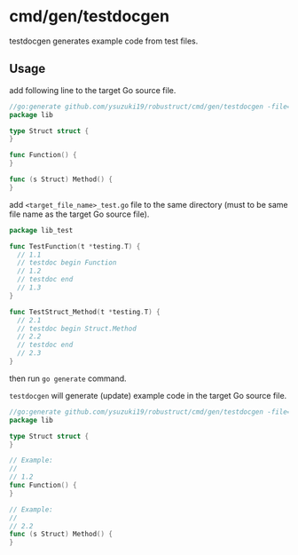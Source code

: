 # cmd/gen/testdocgen

testdocgen generates example code from test files.

## Usage

add following line to the target Go source file.

```go
//go:generate github.com/ysuzuki19/robustruct/cmd/gen/testdocgen -file=$GOFILE
package lib

type Struct struct {
}

func Function() {
}

func (s Struct) Method() {
}
```

add `<target_file_name>_test.go` file to the same directory (must to be same file name as the target Go source file).

```go
package lib_test

func TestFunction(t *testing.T) {
  // 1.1
  // testdoc begin Function
  // 1.2
  // testdoc end
  // 1.3
}

func TestStruct_Method(t *testing.T) {
  // 2.1
  // testdoc begin Struct.Method
  // 2.2
  // testdoc end
  // 2.3
}
```

then run `go generate` command.

`testdocgen` will generate (update) example code in the target Go source file.

```go
//go:generate github.com/ysuzuki19/robustruct/cmd/gen/testdocgen -file=$GOFILE
package lib

type Struct struct {
}

// Example:
//
// 1.2
func Function() {
}

// Example:
//
// 2.2
func (s Struct) Method() {
}
```
